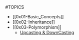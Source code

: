 #TOPICS
- [[0x01-Basic_Concepts]]
- [[0x02-Inheritance]]
- [[0x03-Polymorphism]]
	- [Upcasting & DownCasting](https://www.youtube.com/watch?v=HpuH7n9VOYk)